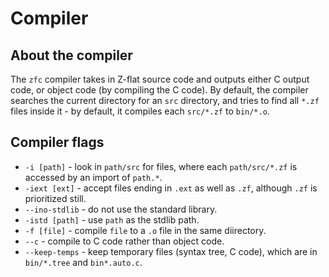# Compiler

## About the compiler
The `zfc` compiler takes in Z-flat source code and outputs either C output code,
or object code (by compiling the C code). By default, the compiler searches the
current directory for an `src` directory, and tries to find all `*.zf` files
inside it - by default, it compiles each `src/*.zf` to `bin/*.o`.

## Compiler flags

- `-i [path]` - look in `path/src` for files, where each `path/src/*.zf` is
accessed by an import of `path.*`.
- `-iext [ext]` - accept files ending in `.ext` as well as `.zf`, although `.zf`
is prioritized still.
- `--ino-stdlib` - do not use the standard library.
- `-istd [path]` - use `path` as the stdlib path.
- `-f [file]` - compile `file` to a `.o` file in the same diirectory.
- `--c` - compile to C code rather than object code.
- `--keep-temps` - keep temporary files (syntax tree, C code), which are in
`bin/*.tree` and `bin*.auto.c`.
